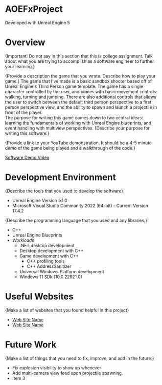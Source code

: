 # AOEFxProject

Developed with Unreal Engine 5

# Overview

{Important!  Do not say in this section that this is college assignment.  Talk about what you are trying to accomplish as a software engineer to further your learning.}

{Provide a description the game that you wrote. Describe how to play your game.}
The game that I've made is a basic sandbox shooter based off of Unreal Engine's Third Person game template. The game has a single character controlled by the user, and comes with basic movement controls: walking, turning and jumping. There are also additional controls that allows the user to switch between the default third person perspective to a first person perspective view, and the ability to spawn and launch a projectile in front of the player.  
The purpose for writing this game comes down to two central ideas: learning the fundamentals of working with Unreal Engine blueprints, and event handling with multiview perspectives.
{Describe your purpose for writing this software.}

{Provide a link to your YouTube demonstration.  It should be a 4-5 minute demo of the game being played and a walkthrough of the code.}

[Software Demo Video](http://youtube.link.goes.here)

# Development Environment

{Describe the tools that you used to develop the software}
* Unreal Engine Version 5.1.0
* Microsoft Visual Studio Community 2022 (64-bit) - Current Version 17.4.2

{Describe the programming language that you used and any libraries.}
* C++
* Unreal Engine Blueprints
* *Workloads*
  * .NET desktop development
  * Desktop development with C++
  * Game development with C++
    * C++ profiling tools
    * C++ AddressSanitizer
  * Universal Windows Platform development
  * Windows 11 SDk (10.0.22621.0)


# Useful Websites

{Make a list of websites that you found helpful in this project}
* [Web Site Name](http://url.link.goes.here)
* [Web Site Name](http://url.link.goes.here)

# Future Work

{Make a list of things that you need to fix, improve, and add in the future.}
* Fix explosion visibility to show up whenever
* Add multi-camera view feed upon projectile spawning.
* Item 3

